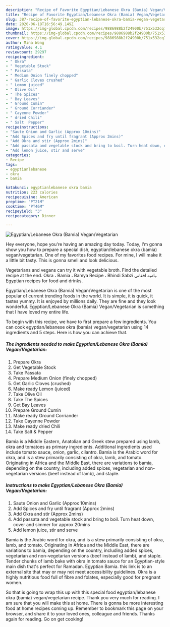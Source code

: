 ```yaml
---
description: "Recipe of Favorite Egyptian/Lebanese Okra (Bamia) Vegan/Vegetarian"
title: "Recipe of Favorite Egyptian/Lebanese Okra (Bamia) Vegan/Vegetarian"
slug: 387-recipe-of-favorite-egyptian-lebanese-okra-bamia-vegan-vegetarian
date: 2020-06-18T16:56:49.149Z
image: https://img-global.cpcdn.com/recipes/9886988b2f24900b/751x532cq70/egyptianlebanese-okra-bamia-veganvegetarian-recipe-main-photo.jpg
thumbnail: https://img-global.cpcdn.com/recipes/9886988b2f24900b/751x532cq70/egyptianlebanese-okra-bamia-veganvegetarian-recipe-main-photo.jpg
cover: https://img-global.cpcdn.com/recipes/9886988b2f24900b/751x532cq70/egyptianlebanese-okra-bamia-veganvegetarian-recipe-main-photo.jpg
author: Mina Wong
ratingvalue: 4.1
reviewcount: 29297
recipeingredient:
- " Okra"
- " Vegetable Stock"
- " Passata"
- " Medium Onion finely chopped"
- " Garlic Cloves crushed"
- " Lemon juiced"
- " Olive Oil"
- " The Spices"
- " Bay Leaves"
- " Ground Cumin"
- " Ground Corriander"
- " Cayenne Powder"
- " dried Chili"
- " Salt  Pepper"
recipeinstructions:
- "Saute Onion and Garlic (Approx 10mins)"
- "Add Spices and fry until fragrant (Approx 2mins)"
- "Add Okra and stir (Approx 2mins)"
- "Add passata and vegetable stock and bring to boil. Turn heat down, cover and simmer for approx 20mins"
- "Add lemon juice, stir and serve"
categories:
- Recipe
tags:
- egyptianlebanese
- okra
- bamia

katakunci: egyptianlebanese okra bamia 
nutrition: 223 calories
recipecuisine: American
preptime: "PT21M"
cooktime: "PT46M"
recipeyield: "3"
recipecategory: Dinner

---
```



![Egyptian/Lebanese Okra (Bamia) Vegan/Vegetarian](https://img-global.cpcdn.com/recipes/9886988b2f24900b/751x532cq70/egyptianlebanese-okra-bamia-veganvegetarian-recipe-main-photo.jpg)

Hey everyone, hope you're having an amazing day today. Today, I'm gonna show you how to prepare a special dish, egyptian/lebanese okra (bamia) vegan/vegetarian. One of my favorites food recipes. For mine, I will make it a little bit tasty. This is gonna smell and look delicious.

Vegetarians and vegans can try it with vegetable broth. Find the detailed recipe at the end. Okra ، Bamia ، Bamya Recipe ، Bhindi Sabzi بامیه افغانی. Egyptian recipes for food and drinks.

Egyptian/Lebanese Okra (Bamia) Vegan/Vegetarian is one of the most popular of current trending foods in the world. It is simple, it is quick, it tastes yummy. It is enjoyed by millions daily. They are fine and they look wonderful. Egyptian/Lebanese Okra (Bamia) Vegan/Vegetarian is something that I have loved my entire life.


To begin with this recipe, we have to first prepare a few ingredients. You can cook egyptian/lebanese okra (bamia) vegan/vegetarian using 14 ingredients and 5 steps. Here is how you can achieve that.

<!--inarticleads1-->

##### The ingredients needed to make Egyptian/Lebanese Okra (Bamia) Vegan/Vegetarian:

1. Prepare  Okra
1. Get  Vegetable Stock
1. Take  Passata
1. Prepare  Medium Onion (finely chopped)
1. Get  Garlic Cloves (crushed)
1. Make ready  Lemon (juiced)
1. Take  Olive Oil
1. Take  The Spices
1. Get  Bay Leaves
1. Prepare  Ground Cumin
1. Make ready  Ground Corriander
1. Take  Cayenne Powder
1. Make ready  dried Chili
1. Take  Salt &amp; Pepper


Bamia is a Middle Eastern, Anatolian and Greek stew prepared using lamb, okra and tomatoes as primary ingredients. Additional ingredients used include tomato sauce, onion, garlic, cilantro. Bamia is the Arabic word for okra, and is a stew primarily consisting of okra, lamb, and tomato. Originating in Africa and the Middle East, there are variations to bamia, depending on the country, including added spices, vegetarian and non-vegetarian versions (beef instead of lamb), and staple. 

<!--inarticleads2-->

##### Instructions to make Egyptian/Lebanese Okra (Bamia) Vegan/Vegetarian:

1. Saute Onion and Garlic (Approx 10mins)
1. Add Spices and fry until fragrant (Approx 2mins)
1. Add Okra and stir (Approx 2mins)
1. Add passata and vegetable stock and bring to boil. Turn heat down, cover and simmer for approx 20mins
1. Add lemon juice, stir and serve


Bamia is the Arabic word for okra, and is a stew primarily consisting of okra, lamb, and tomato. Originating in Africa and the Middle East, there are variations to bamia, depending on the country, including added spices, vegetarian and non-vegetarian versions (beef instead of lamb), and staple. Tender chunks of lamb bake with okra in tomato sauce for an Egyptian-style main dish that&#39;s perfect for Ramadan. Egyptian Bamia. this link is to an external site that may or may not meet accessibility guidelines. Okra is a highly nutritious food full of fibre and folates, especially good for pregnant women. 

So that is going to wrap this up with this special food egyptian/lebanese okra (bamia) vegan/vegetarian recipe. Thank you very much for reading. I am sure that you will make this at home. There is gonna be more interesting food at home recipes coming up. Remember to bookmark this page on your browser, and share it to your loved ones, colleague and friends. Thanks again for reading. Go on get cooking!
